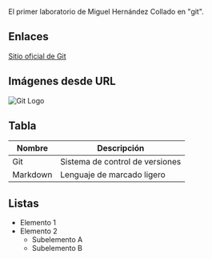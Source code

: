 El primer laboratorio de Miguel Hernández Collado en "git".

## Enlaces
[Sitio oficial de Git](https://git-scm.com/)

## Imágenes desde URL
![Git Logo](https://www.example.com/git-logo.png)

## Tabla
| Nombre     | Descripción                |
|------------|----------------------------|
| Git        | Sistema de control de versiones |
| Markdown   | Lenguaje de marcado ligero |

## Listas

- Elemento 1
- Elemento 2
  - Subelemento A
  - Subelemento B



